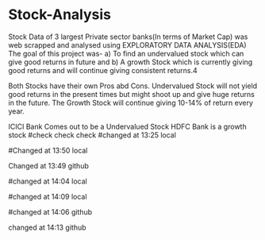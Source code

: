 # Stock-Analysis

Stock Data of 3 largest Private sector banks(In terms of Market Cap) was web scrapped and analysed using EXPLORATORY DATA ANALYSIS(EDA)
The goal of this project was- 
a) To find an undervalued stock which can give good returns in future and 
b) A growth Stock which is currently giving good returns and will continue giving consistent returns.4

Both Stocks have their own Pros abd Cons. 
Undervalued Stock will not yield good returns in the present times but might shoot up and give huge returns in the future. 
The Growth Stock will continue giving 10-14% of return every year. 

ICICI Bank Comes out to be a Undervalued Stock 
HDFC Bank is a growth stock
#check check check 
#changed at 13:25 local



#Changed at 13:50 local

Changed at 13:49 github

#changed at 14:04 local


#changed at 14:09 local
 

#changed at 14:06 github

changed at 14:13 github

